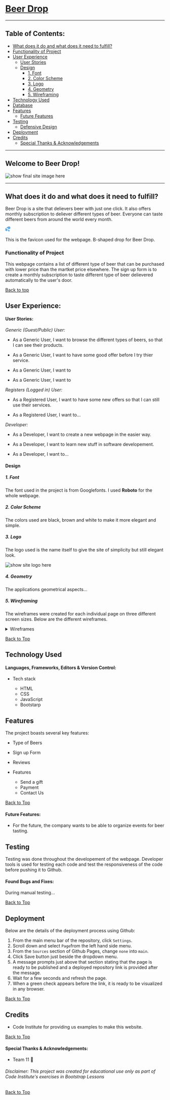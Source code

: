 # [Beer Drop](https://anamelisago.github.io/beer-drop-bs/)
***
 
## Table of Contents:
* [What does it do and what does it need to fulfill?](#what-does-it-do-and-what-does-it-need-to-fulfill)
* [Functionality of Project](#functionality-of-project)
* [User Experience](#user-experience)
   * [User Stories](#user-stories)
   * [Design](#design)
       * [1. Font](#1-font)
       * [2. Color Scheme](#2-color-scheme)
       * [3. Logo](#3-logo)
       * [4. Geometry](#4-geometry)
       * [5. Wireframing](#5-wireframing)
* [Technology Used](#technology-used)
* [Database](#database)
* [Features](#features)
   * [Future Features](#future-features)
* [Testing](#testing)
   * [Defensive Design](#defensive-design)
* [Deployment](#deployment)
* [Credits](#credits)
   * [Special Thanks & Acknowledgements](#special-thanks--acknowledgements)
 
***

## Welcome to Beer Drop!
 
![show final site image here](assets/docs/image.png)
 
***
 
## What does it do and what does it need to fulfill?

Beer Drop is a site that delievers beer with just one click. It also offers monthly subscription to deliever different types of beer. Everyone can taste different beers from around the world every month. 

![The favicon used for the project](static/images/favicon-icon.png)

This is the favicon used for the webpage. B-shaped drop for Beer Drop.

### Functionality of Project
This webpage contains a list of different type of beer that can be purchased with lower price than the martket price elsewhere. The sign up form is to create a monthly subscription to taste different type of beer delievered automatically to the user's door.
 
[Back to top](#table-of-contents)
 
## User Experience:
 
#### User Stories:
_Generic (Guest/Public) User:_
* As a Generic User, I want to browse the different types of beers, so that I can see their products.

* As a Generic User, I want to have some good offer before I try thier service.

* As a Generic User, I want to 

* As a Generic User, I want to

 
_Registers (Logged in) User:_
* As a Registered User, I want to have some new offers so that I can still use their services.

* As a Registered User, I want to...
 
_Developer:_
* As a Developer, I want to create a new webpage in the easier way.
 
* As a Developer, I want to learn new stuff in software developement.

* As a Developer, I want to...


#### Design
 
##### 1. Font
The font used in the project is from Googlefonts. I used **Roboto** for the whole webpage.
 
##### 2. Color Scheme

The colors used are black, brown and white to make it more elegant and simple.
 
##### 3. Logo
The logo used is the name itself to give the site of simplicity but still elegant look.
 
![show site logo here](assets/docs/image.png)
 
##### 4. Geometry
 
The applications geometrical aspects...
 
##### 5. Wireframing
 
The wireframes were created for each individual page on three different screen sizes. Below are the different wireframes.
 
<details>
<summary>Wireframes</summary>
 
</details>
 
[Back to Top](#table-of-contents)
 
## Technology Used
 
#### Languages, Frameworks, Editors & Version Control:
 
* Tech stack

   * HTML
   * CSS
   * JavaScript
   * Bootstarp
 
## Features
 
The project boasts several key features:

* Type of Beers

* Sign up Form

* Reviews

* Features
   * Send a gift
   * Payment
   * Contact Us
 
[Back to Top](#table-of-contents)
 
#### Future Features:
 
* For the future, the company wants to be able to organize events for beer tasting.

## Testing
 
Testing was done throughout the developement of the webpage. Developer tools is used for testing each code and test the responsiveness of the code before pushing it to Github. 
 
#### Found Bugs and Fixes:
 
During manual testing...
 
[Back to Top](#table-of-contents)
 

 
## Deployment
 
Below are the details of the deployment process using Github:
1. From the main menu bar of the repository, click `Settings`.
2. Scroll down and select `Page`from the left hand side menu.
3. From the `Sources` section of Github Pages, change `none` into `main`.
4. Click Save button just beside the dropdown menu.
5. A message prompts just above that section stating that the page is ready to be published and a deployed repository link is provided after the message.
6. Wait for a few seconds and refresh the page.
7. When a green check appears before the link, it is ready to be visualized in any browser.
 
[Back to Top](#table-of-contents)
 
## Credits
 
* Code Institute for providing us examples to make this website.
 
[Back to Top](#table-of-contents)
 
#### Special Thanks & Acknowledgements:
 
* Team 11 🤜
 
###### <i>Disclaimer: This project was created for educational use only as part of Code Institute's exercises in Bootstrap Lessons</i>
 
[Back to Top](#table-of-contents)
